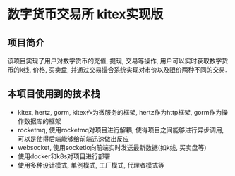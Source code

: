 # 数字货币交易所 kitex实现版

## 项目简介
该项目实现了用户对数字货币的充值, 提现, 交易等操作, 用户可以实时获取数字货币的k线, 价格, 买卖盘, 并通过交易撮合系统实现对市价以及限价两种不同的交易.

## 本项目使用到的技术栈
* kitex, hertz, gorm, kitex作为微服务的框架, hertz作为http框架, gorm作为操作数据库的框架
* rocketmq, 使用rocketmq对项目进行解耦, 使得项目之间能够进行异步调用, 可以是使得后端能够给前端迅速做出反应
* websocket, 使用socketio向前端实时发送最新数据(如k线, 买卖盘等)
* 使用docker和k8s对项目进行部署
* 使用多种设计模式, 单例模式, 工厂模式, 代理者模式等




